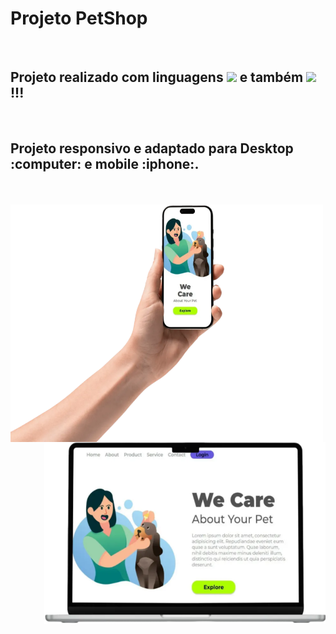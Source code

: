 <h1>Projeto PetShop</h1>
<br>
<h2>Projeto realizado com linguagens <img src="https://img.shields.io/badge/HTML5-E34F26?style=for-the-badge&logo=html5&logoColor=white"> e também <img src="https://img.shields.io/badge/CSS-239120?&style=for-the-badge&logo=css3&logoColor=white"> !!!</h2>
<br>
<h2>Projeto responsivo e adaptado para Desktop :computer: e mobile :iphone:.</h2 />
<br>
<br>
<img width="500" height="380" align="left" src="https://github.com/Rafaell-SSouza/PetShop/blob/main/img/HandMobile.png?raw=true" />
<img width="450" align="right" src="https://github.com/Rafaell-SSouza/PetShop/blob/main/img/Desktop.png?raw=true" />
